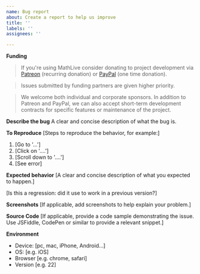```yaml
---
name: Bug report
about: Create a report to help us improve
title: ''
labels: ''
assignees: ''

---
```


**Funding**
> If you're using MathLive consider donating to project development via [Patreon](https://patreon.com/arnog) (recurring donation) or [PayPal](https://www.paypal.me/arnogourdol) (one time donation). 

> Issues submitted by funding partners are given higher priority.

> We welcome both individual and corporate sponsors. In addition to Patreon and PayPal, we can also accept short-term development contracts for specific features or maintenance of the project.


**Describe the bug**
A clear and concise description of what the bug is.

**To Reproduce**
[Steps to reproduce the behavior, for example:]
1. [Go to '...']
2. [Click on '....']
3. [Scroll down to '....']
4. [See error]

**Expected behavior**
[A clear and concise description of what you expected to happen.]

[Is this a regression: did it use to work in a previous version?]

**Screenshots**
[If applicable, add screenshots to help explain your problem.]

**Source Code**
[If applicable, provide a code sample demonstrating the issue. Use JSFiddle, CodePen or similar to provide a relevant snippet.]


**Environment**
- Device: [pc, mac, iPhone, Android...]
- OS: [e.g. iOS]
 - Browser [e.g. chrome, safari]
 - Version [e.g. 22]
